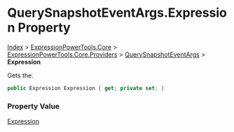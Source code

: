 ﻿# QuerySnapshotEventArgs.Expression Property

[Index](../index.md) > [ExpressionPowerTools.Core](ExpressionPowerTools.Core.a.md) > [ExpressionPowerTools.Core.Providers](ExpressionPowerTools.Core.Providers.n.md) > [QuerySnapshotEventArgs](ExpressionPowerTools.Core.Providers.QuerySnapshotEventArgs.cs.md) > **Expression**

Gets the.

```csharp
public Expression Expression { get; private set; }
```

### Property Value

 [Expression](https://docs.microsoft.com/dotnet/api/system.linq.expressions.expression) 

